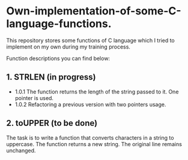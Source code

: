 # Own-implementation-of-some-C-language-functions.
This repository stores some functions of C language which I tried to implement on my own during my training process.

Function descriptions you can find below:

## 1. STRLEN (in progress)
* 1.0.1 The function returns the length of the string passed to it. One pointer is used.
* 1.0.2 Refactoring a previous version with two pointers usage.


## 2. toUPPER (to be done)
The task is to write a function that converts characters in a string to uppercase. The function returns a new string. The original line remains unchanged.
